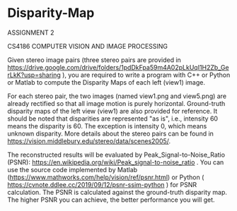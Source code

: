# Disparity-Map
ASSIGNMENT 2 

CS4186 COMPUTER VISION AND IMAGE PROCESSING 

 

Given stereo image pairs (three stereo pairs are provided in   https://drive.google.com/drive/folders/1pdDkFpa59m4A02pLkUqI1H2Zb_GerLkK?usp=sharing  ),  you are required to write a program with C++ or Python or Matlab to compute the Disparity Maps of each left (view1) image.     

For each stereo pair, the two images (named view1.png and view5.png) are already rectified so that all image motion is purely horizontal. Ground-truth disparity maps of the left view (view1) are also provided for reference.  It should be noted that disparities are represented "as is", i.e., intensity 60 means the disparity is 60. The exception is intensity 0, which means unknown disparity. More details about the stereo pairs can be found in https://vision.middlebury.edu/stereo/data/scenes2005/.          

The reconstructed results will be evaluated by Peak_Signal-to-Noise_Ratio (PSNR): https://en.wikipedia.org/wiki/Peak_signal-to-noise_ratio . You can use the source code implemented by Matlab (https://www.mathworks.com/help/vision/ref/psnr.html) or Python ( https://cvnote.ddlee.cc/2019/09/12/psnr-ssim-python ) for PSNR calculation. The PSNR is calculated against the ground-truth disparity map. The higher PSNR you can achieve, the better performance you will get.                                              
